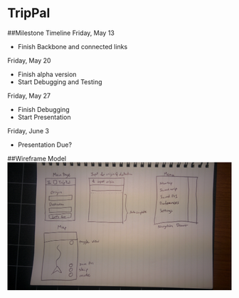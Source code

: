 # TripPal

##Milestone Timeline
Friday, May 13
* Finish Backbone and connected links

Friday, May 20
* Finish alpha version
* Start Debugging and Testing

Friday, May 27
* Finish Debugging
* Start Presentation

Friday, June 3
* Presentation Due?

##Wireframe Model
![wireframe](https://github.com/TripPalA/TripPal/blob/master/wireframe.jpg)
